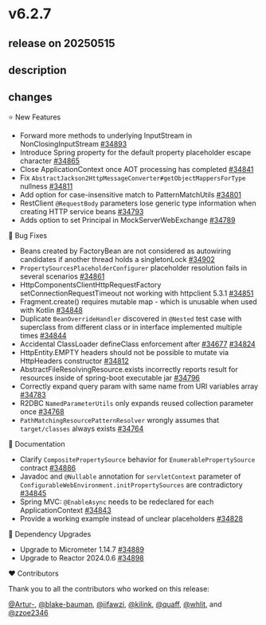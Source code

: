 # v6.2.7

## release on 20250515
## description
## changes
⭐ New Features

* Forward more methods to underlying InputStream in NonClosingInputStream <a href="https://github.com/spring-projects/spring-framework/pull/34893" data-hovercard-type="pull_request" data-hovercard-url="/spring-projects/spring-framework/pull/34893/hovercard">#34893</a>
* Introduce Spring property for the default property placeholder escape character <a href="https://github.com/spring-projects/spring-framework/issues/34865" data-hovercard-type="issue" data-hovercard-url="/spring-projects/spring-framework/issues/34865/hovercard">#34865</a>
* Close ApplicationContext once AOT processing has completed <a href="https://github.com/spring-projects/spring-framework/issues/34841" data-hovercard-type="issue" data-hovercard-url="/spring-projects/spring-framework/issues/34841/hovercard">#34841</a>
* Fix <code>AbstractJackson2HttpMessageConverter#getObjectMappersForType</code> nullness <a href="https://github.com/spring-projects/spring-framework/issues/34811" data-hovercard-type="issue" data-hovercard-url="/spring-projects/spring-framework/issues/34811/hovercard">#34811</a>
* Add option for case-insensitive match to PatternMatchUtils <a href="https://github.com/spring-projects/spring-framework/issues/34801" data-hovercard-type="issue" data-hovercard-url="/spring-projects/spring-framework/issues/34801/hovercard">#34801</a>
* RestClient <code>@RequestBody</code> parameters lose generic type information when creating HTTP service beans <a href="https://github.com/spring-projects/spring-framework/issues/34793" data-hovercard-type="issue" data-hovercard-url="/spring-projects/spring-framework/issues/34793/hovercard">#34793</a>
* Adds option to set Principal in MockServerWebExchange <a href="https://github.com/spring-projects/spring-framework/pull/34789" data-hovercard-type="pull_request" data-hovercard-url="/spring-projects/spring-framework/pull/34789/hovercard">#34789</a>

🐞 Bug Fixes

* Beans created by FactoryBean are not considered as autowiring candidates if another thread holds a singletonLock <a href="https://github.com/spring-projects/spring-framework/issues/34902" data-hovercard-type="issue" data-hovercard-url="/spring-projects/spring-framework/issues/34902/hovercard">#34902</a>
* <code>PropertySourcesPlaceholderConfigurer</code> placeholder resolution fails in several scenarios <a href="https://github.com/spring-projects/spring-framework/issues/34861" data-hovercard-type="issue" data-hovercard-url="/spring-projects/spring-framework/issues/34861/hovercard">#34861</a>
* HttpComponentsClientHttpRequestFactory setConnectionRequestTimeout not working with httpclient 5.3.1 <a href="https://github.com/spring-projects/spring-framework/issues/34851" data-hovercard-type="issue" data-hovercard-url="/spring-projects/spring-framework/issues/34851/hovercard">#34851</a>
* Fragment.create() requires mutable map - which is unusable when used with Kotlin <a href="https://github.com/spring-projects/spring-framework/issues/34848" data-hovercard-type="issue" data-hovercard-url="/spring-projects/spring-framework/issues/34848/hovercard">#34848</a>
* Duplicate <code>BeanOverrideHandler</code> discovered in <code>@Nested</code> test case with superclass from different class or in interface implemented multiple times <a href="https://github.com/spring-projects/spring-framework/issues/34844" data-hovercard-type="issue" data-hovercard-url="/spring-projects/spring-framework/issues/34844/hovercard">#34844</a>
* Accidental ClassLoader defineClass enforcement after <a class="issue-link js-issue-link" data-error-text="Failed to load title" data-id="2957541780" data-permission-text="Title is private" data-url="https://github.com/spring-projects/spring-framework/issues/34677" data-hovercard-type="issue" data-hovercard-url="/spring-projects/spring-framework/issues/34677/hovercard" href="https://github.com/spring-projects/spring-framework/issues/34677">#34677</a> <a href="https://github.com/spring-projects/spring-framework/issues/34824" data-hovercard-type="issue" data-hovercard-url="/spring-projects/spring-framework/issues/34824/hovercard">#34824</a>
* HttpEntity.EMPTY headers should not be possible to mutate via HttpHeaders constructor <a href="https://github.com/spring-projects/spring-framework/pull/34812" data-hovercard-type="pull_request" data-hovercard-url="/spring-projects/spring-framework/pull/34812/hovercard">#34812</a>
* AbstractFileResolvingResource.exists incorrectly reports result for resources inside of spring-boot executable jar <a href="https://github.com/spring-projects/spring-framework/issues/34796" data-hovercard-type="issue" data-hovercard-url="/spring-projects/spring-framework/issues/34796/hovercard">#34796</a>
* Correctly expand query param with same name from URI variables array <a href="https://github.com/spring-projects/spring-framework/pull/34783" data-hovercard-type="pull_request" data-hovercard-url="/spring-projects/spring-framework/pull/34783/hovercard">#34783</a>
* R2DBC <code>NamedParameterUtils</code> only expands reused collection parameter once <a href="https://github.com/spring-projects/spring-framework/issues/34768" data-hovercard-type="issue" data-hovercard-url="/spring-projects/spring-framework/issues/34768/hovercard">#34768</a>
* <code>PathMatchingResourcePatternResolver</code> wrongly assumes that <code>target/classes</code> always exists <a href="https://github.com/spring-projects/spring-framework/issues/34764" data-hovercard-type="issue" data-hovercard-url="/spring-projects/spring-framework/issues/34764/hovercard">#34764</a>

📔 Documentation

* Clarify <code>CompositePropertySource</code> behavior for <code>EnumerablePropertySource</code> contract <a href="https://github.com/spring-projects/spring-framework/issues/34886" data-hovercard-type="issue" data-hovercard-url="/spring-projects/spring-framework/issues/34886/hovercard">#34886</a>
* Javadoc and <code>@Nullable</code> annotation for <code>servletContext</code> parameter of <code>ConfigurableWebEnvironment.initPropertySources</code> are contradictory <a href="https://github.com/spring-projects/spring-framework/issues/34845" data-hovercard-type="issue" data-hovercard-url="/spring-projects/spring-framework/issues/34845/hovercard">#34845</a>
* Spring MVC: <code>@EnableAsync</code> needs to be redeclared for each ApplicationContext <a href="https://github.com/spring-projects/spring-framework/issues/34843" data-hovercard-type="issue" data-hovercard-url="/spring-projects/spring-framework/issues/34843/hovercard">#34843</a>
* Provide a working example instead of unclear placeholders <a href="https://github.com/spring-projects/spring-framework/pull/34828" data-hovercard-type="pull_request" data-hovercard-url="/spring-projects/spring-framework/pull/34828/hovercard">#34828</a>

🔨 Dependency Upgrades

* Upgrade to Micrometer 1.14.7 <a href="https://github.com/spring-projects/spring-framework/issues/34889" data-hovercard-type="issue" data-hovercard-url="/spring-projects/spring-framework/issues/34889/hovercard">#34889</a>
* Upgrade to Reactor 2024.0.6 <a href="https://github.com/spring-projects/spring-framework/issues/34898" data-hovercard-type="issue" data-hovercard-url="/spring-projects/spring-framework/issues/34898/hovercard">#34898</a>

❤️ Contributors

Thank you to all the contributors who worked on this release:

<a class="user-mention notranslate" data-hovercard-type="user" data-hovercard-url="/users/Artur-/hovercard" data-octo-click="hovercard-link-click" data-octo-dimensions="link_type:self" href="https://github.com/Artur-">@Artur-</a>, <a class="user-mention notranslate" data-hovercard-type="user" data-hovercard-url="/users/blake-bauman/hovercard" data-octo-click="hovercard-link-click" data-octo-dimensions="link_type:self" href="https://github.com/blake-bauman">@blake-bauman</a>, <a class="user-mention notranslate" data-hovercard-type="user" data-hovercard-url="/users/iifawzi/hovercard" data-octo-click="hovercard-link-click" data-octo-dimensions="link_type:self" href="https://github.com/iifawzi">@iifawzi</a>, <a class="user-mention notranslate" data-hovercard-type="user" data-hovercard-url="/users/kilink/hovercard" data-octo-click="hovercard-link-click" data-octo-dimensions="link_type:self" href="https://github.com/kilink">@kilink</a>, <a class="user-mention notranslate" data-hovercard-type="user" data-hovercard-url="/users/quaff/hovercard" data-octo-click="hovercard-link-click" data-octo-dimensions="link_type:self" href="https://github.com/quaff">@quaff</a>, <a class="user-mention notranslate" data-hovercard-type="user" data-hovercard-url="/users/whlit/hovercard" data-octo-click="hovercard-link-click" data-octo-dimensions="link_type:self" href="https://github.com/whlit">@whlit</a>, and <a class="user-mention notranslate" data-hovercard-type="user" data-hovercard-url="/users/zzoe2346/hovercard" data-octo-click="hovercard-link-click" data-octo-dimensions="link_type:self" href="https://github.com/zzoe2346">@zzoe2346</a>

